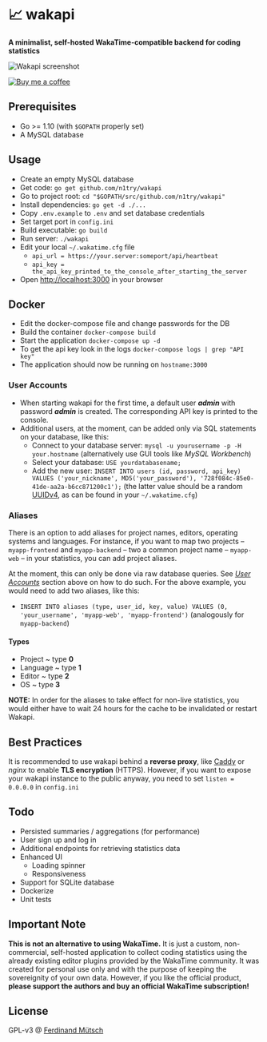 # 📈 wakapi
**A minimalist, self-hosted WakaTime-compatible backend for coding statistics**

![Wakapi screenshot](https://anchr.io/i/zCVbN.png)

[![Buy me a coffee](https://www.buymeacoffee.com/assets/img/custom_images/orange_img.png)](https://buymeacoff.ee/n1try)

## Prerequisites
* Go >= 1.10 (with `$GOPATH` properly set)
* A MySQL database

## Usage
* Create an empty MySQL database
* Get code: `go get github.com/n1try/wakapi`
* Go to project root: `cd "$GOPATH/src/github.com/n1try/wakapi"`
* Install dependencies: `go get -d ./...`
* Copy `.env.example` to `.env` and set database credentials
* Set target port in `config.ini`
* Build executable: `go build`
* Run server: `./wakapi`
* Edit your local `~/.wakatime.cfg` file
  * `api_url = https://your.server:someport/api/heartbeat`
  * `api_key = the_api_key_printed_to_the_console_after_starting_the_server`
* Open [http://localhost:3000](http://localhost:3000) in your browser

## Docker
* Edit the docker-compose file and change passwords for the DB
* Build the container `docker-compose build`
* Start the application `docker-compose up -d`
* To get the api key look in the logs `docker-compose logs | grep "API key"`
* The application should now be running on `hostname:3000`


### User Accounts
* When starting wakapi for the first time, a default user _**admin**_ with password _**admin**_ is created. The corresponding API key is printed to the console.
* Additional users, at the moment, can be added only via SQL statements on your database, like this:
    * Connect to your database server: `mysql -u yourusername -p -H your.hostname` (alternatively use GUI tools like _MySQL Workbench_)
    * Select your database: `USE yourdatabasename;`
    * Add the new user: `INSERT INTO users (id, password, api_key) VALUES ('your_nickname', MD5('your_password'), '728f084c-85e0-41de-aa2a-b6cc871200c1');` (the latter value should be a random [UUIDv4](https://tools.ietf.org/html/rfc4122), as can be found in your `~/.wakatime.cfg`)

### Aliases
There is an option to add aliases for project names, editors, operating systems and languages. For instance, if you want to map two projects – `myapp-frontend` and `myapp-backend` – two a common project name – `myapp-web` – in your statistics, you can add project aliases.

At the moment, this can only be done via raw database queries. See [_User Accounts_](#user-accounts) section above on how to do such.
For the above example, you would need to add two aliases, like this:

* `INSERT INTO aliases (type, user_id, key, value) VALUES (0, 'your_username', 'myapp-web', 'myapp-frontend')` (analogously for `myapp-backend`)

#### Types
* Project ~  type **0**
* Language ~  type **1**
* Editor ~ type **2**
* OS ~  type **3**

**NOTE:** In order for the aliases to take effect for non-live statistics, you would either have to wait 24 hours for the cache to be invalidated or restart Wakapi.

## Best Practices
It is recommended to use wakapi behind a **reverse proxy**, like [Caddy](https://caddyserver.com) or _nginx_ to enable **TLS encryption** (HTTPS).
However, if you want to expose your wakapi instance to the public anyway, you need to set `listen = 0.0.0.0` in `config.ini`

## Todo
* Persisted summaries / aggregations (for performance)
* User sign up and log in
* Additional endpoints for retrieving statistics data
* Enhanced UI
  * Loading spinner
  * Responsiveness
* Support for SQLite database
* Dockerize
* Unit tests

## Important Note
**This is not an alternative to using WakaTime.** It is just a custom, non-commercial, self-hosted application to collect coding statistics using the already existing editor plugins provided by the WakaTime community. It was created for personal use only and with the purpose of keeping the sovereignity of your own data. However, if you like the official product, **please support the authors and buy an official WakaTime subscription!**

## License
GPL-v3 @ [Ferdinand Mütsch](https://muetsch.io)
